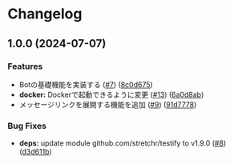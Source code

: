 # Changelog

## 1.0.0 (2024-07-07)


### Features

* Botの基礎機能を実装する ([#7](https://github.com/aqyuki/sparkle/issues/7)) ([8c0d675](https://github.com/aqyuki/sparkle/commit/8c0d67534321c37e123e504ed8f42081d3b9d3b5))
* **docker:** Dockerで起動できるように変更 ([#13](https://github.com/aqyuki/sparkle/issues/13)) ([6a0d8ab](https://github.com/aqyuki/sparkle/commit/6a0d8abc997b55a26cb57bc4be168044fe487ab8))
* メッセージリンクを展開する機能を追加 ([#9](https://github.com/aqyuki/sparkle/issues/9)) ([91d7778](https://github.com/aqyuki/sparkle/commit/91d7778cb466674860051beda2622e043da94b5a))


### Bug Fixes

* **deps:** update module github.com/stretchr/testify to v1.9.0 ([#8](https://github.com/aqyuki/sparkle/issues/8)) ([d3d611b](https://github.com/aqyuki/sparkle/commit/d3d611b71b1b727bf21914cc7beff4afd0cce6ef))

